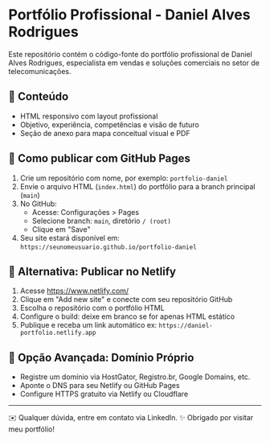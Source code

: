 # Portfólio Profissional - Daniel Alves Rodrigues

Este repositório contém o código-fonte do portfólio profissional de Daniel Alves Rodrigues, especialista em vendas e soluções comerciais no setor de telecomunicações.

## 📂 Conteúdo
- HTML responsivo com layout profissional
- Objetivo, experiência, competências e visão de futuro
- Seção de anexo para mapa conceitual visual e PDF

## 🚀 Como publicar com GitHub Pages

1. Crie um repositório com nome, por exemplo: `portfolio-daniel`
2. Envie o arquivo HTML (`index.html`) do portfólio para a branch principal (`main`)
3. No GitHub:
   - Acesse: Configurações > Pages
   - Selecione branch: `main`, diretório `/ (root)`
   - Clique em "Save"
4. Seu site estará disponível em:
   `https://seunomeusuario.github.io/portfolio-daniel`

## 🚜 Alternativa: Publicar no Netlify
1. Acesse https://www.netlify.com/
2. Clique em "Add new site" e conecte com seu repositório GitHub
3. Escolha o repositório com o portfólio HTML
4. Configure o build: deixe em branco se for apenas HTML estático
5. Publique e receba um link automático ex: `https://daniel-portfolio.netlify.app`

## 📲 Opção Avançada: Domínio Próprio
- Registre um domínio via HostGator, Registro.br, Google Domains, etc.
- Aponte o DNS para seu Netlify ou GitHub Pages
- Configure HTTPS gratuito via Netlify ou Cloudflare

---

✉️ Qualquer dúvida, entre em contato via LinkedIn.
✨ Obrigado por visitar meu portfólio!
